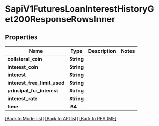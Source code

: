 # SapiV1FuturesLoanInterestHistoryGet200ResponseRowsInner

## Properties

Name | Type | Description | Notes
------------ | ------------- | ------------- | -------------
**collateral_coin** | **String** |  | 
**interest_coin** | **String** |  | 
**interest** | **String** |  | 
**interest_free_limit_used** | **String** |  | 
**principal_for_interest** | **String** |  | 
**interest_rate** | **String** |  | 
**time** | **i64** |  | 

[[Back to Model list]](../README.md#documentation-for-models) [[Back to API list]](../README.md#documentation-for-api-endpoints) [[Back to README]](../README.md)


